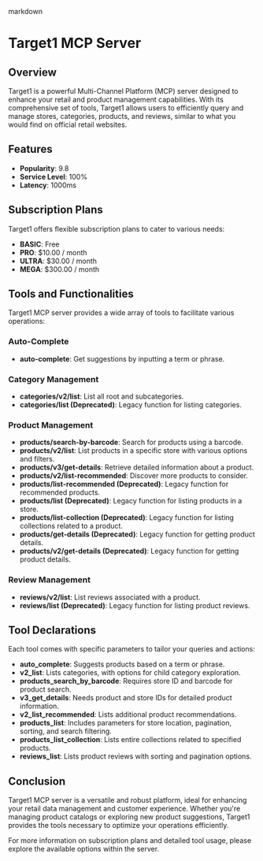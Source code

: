 markdown
# Target1 MCP Server

## Overview

Target1 is a powerful Multi-Channel Platform (MCP) server designed to enhance your retail and product management capabilities. With its comprehensive set of tools, Target1 allows users to efficiently query and manage stores, categories, products, and reviews, similar to what you would find on official retail websites.

## Features

- **Popularity**: 9.8
- **Service Level**: 100%
- **Latency**: 1000ms

## Subscription Plans

Target1 offers flexible subscription plans to cater to various needs:

- **BASIC**: Free
- **PRO**: $10.00 / month
- **ULTRA**: $30.00 / month
- **MEGA**: $300.00 / month

## Tools and Functionalities

Target1 MCP server provides a wide array of tools to facilitate various operations:

### Auto-Complete
- **auto-complete**: Get suggestions by inputting a term or phrase.

### Category Management
- **categories/v2/list**: List all root and subcategories.
- **categories/list (Deprecated)**: Legacy function for listing categories.

### Product Management
- **products/search-by-barcode**: Search for products using a barcode.
- **products/v2/list**: List products in a specific store with various options and filters.
- **products/v3/get-details**: Retrieve detailed information about a product.
- **products/v2/list-recommended**: Discover more products to consider.
- **products/list-recommended (Deprecated)**: Legacy function for recommended products.
- **products/list (Deprecated)**: Legacy function for listing products in a store.
- **products/list-collection (Deprecated)**: Legacy function for listing collections related to a product.
- **products/get-details (Deprecated)**: Legacy function for getting product details.
- **products/v2/get-details (Deprecated)**: Legacy function for getting product details.

### Review Management
- **reviews/v2/list**: List reviews associated with a product.
- **reviews/list (Deprecated)**: Legacy function for listing product reviews.

## Tool Declarations

Each tool comes with specific parameters to tailor your queries and actions:

- **auto_complete**: Suggests products based on a term or phrase.
- **v2_list**: Lists categories, with options for child category exploration.
- **products_search_by_barcode**: Requires store ID and barcode for product search.
- **v3_get_details**: Needs product and store IDs for detailed product information.
- **v2_list_recommended**: Lists additional product recommendations.
- **products_list**: Includes parameters for store location, pagination, sorting, and search filtering.
- **products_list_collection**: Lists entire collections related to specified products.
- **reviews_list**: Lists product reviews with sorting and pagination options.

## Conclusion

Target1 MCP server is a versatile and robust platform, ideal for enhancing your retail data management and customer experience. Whether you're managing product catalogs or exploring new product suggestions, Target1 provides the tools necessary to optimize your operations efficiently.

For more information on subscription plans and detailed tool usage, please explore the available options within the server.